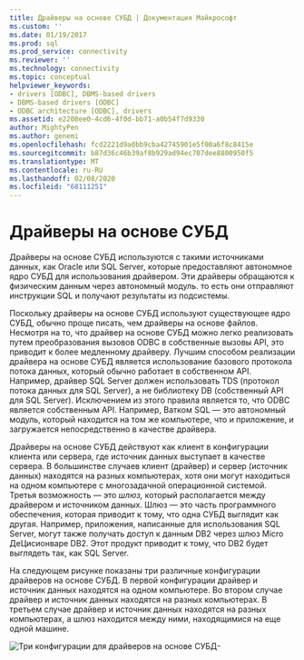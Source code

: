 ```yaml
---
title: Драйверы на основе СУБД | Документация Майкрософт
ms.custom: ''
ms.date: 01/19/2017
ms.prod: sql
ms.prod_service: connectivity
ms.reviewer: ''
ms.technology: connectivity
ms.topic: conceptual
helpviewer_keywords:
- drivers [ODBC], DBMS-based drivers
- DBMS-based drivers [ODBC]
- ODBC architecture [ODBC], drivers
ms.assetid: e2208ee0-4cd6-4f0d-bb71-a0b54f7d9330
author: MightyPen
ms.author: genemi
ms.openlocfilehash: fcd2221d9a0bb9cba42745901e5f00a6f8c8415e
ms.sourcegitcommit: b87d36c46b39af8b929ad94ec707dee8800950f5
ms.translationtype: MT
ms.contentlocale: ru-RU
ms.lasthandoff: 02/08/2020
ms.locfileid: "68111251"
---
```

# <a name="dbms-based-drivers"></a>Драйверы на основе СУБД
Драйверы на основе СУБД используются с такими источниками данных, как Oracle или SQL Server, которые предоставляют автономное ядро СУБД для использования драйвером. Эти драйверы обращаются к физическим данным через автономный модуль. то есть они отправляют инструкции SQL и получают результаты из подсистемы.  
  
 Поскольку драйверы на основе СУБД используют существующее ядро СУБД, обычно проще писать, чем драйверы на основе файлов. Несмотря на то, что драйвер на основе СУБД можно легко реализовать путем преобразования вызовов ODBC в собственные вызовы API, это приводит к более медленному драйверу. Лучшим способом реализации драйвера на основе СУБД является использование базового протокола потока данных, который обычно работает в собственном API. Например, драйвер SQL Server должен использовать TDS (протокол потока данных для SQL Server), а не библиотеку DB (собственный API для SQL Server). Исключением из этого правила является то, что ODBC является собственным API. Например, Ватком SQL — это автономный модуль, который находится на том же компьютере, что и приложение, и загружается непосредственно в качестве драйвера.  
  
 Драйверы на основе СУБД действуют как клиент в конфигурации клиента или сервера, где источник данных выступает в качестве сервера. В большинстве случаев клиент (драйвер) и сервер (источник данных) находятся на разных компьютерах, хотя они могут находиться на одном компьютере с многозадачной операционной системой. Третья возможность — это *шлюз,* который располагается между драйвером и источником данных. Шлюз — это часть программного обеспечения, которая приводит к тому, что одна СУБД выглядит как другая. Например, приложения, написанные для использования SQL Server, могут также получать доступ к данным DB2 через шлюз Micro ДеЦисионваре DB2. Этот продукт приводит к тому, что DB2 будет выглядеть так, как SQL Server.  
  
 На следующем рисунке показаны три различные конфигурации драйверов на основе СУБД. В первой конфигурации драйвер и источник данных находятся на одном компьютере. Во втором случае драйвер и источник данных находятся на разных компьютерах. В третьем случае драйвер и источник данных находятся на разных компьютерах, а шлюз находится между ними, находящимися на еще одной машине.  
  
 ![Три конфигурации для драйверов на основе СУБД&#45;](../../odbc/reference/media/pr07.gif "pr07")
